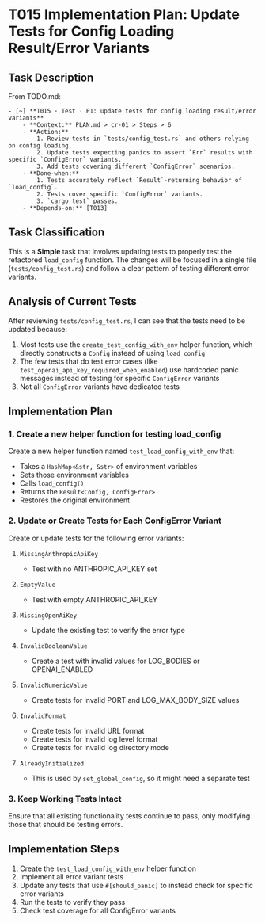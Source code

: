 # T015 Implementation Plan: Update Tests for Config Loading Result/Error Variants

## Task Description
From TODO.md:
```
- [~] **T015 · Test · P1: update tests for config loading result/error variants**
    - **Context:** PLAN.md > cr-01 > Steps > 6
    - **Action:**
        1. Review tests in `tests/config_test.rs` and others relying on config loading.
        2. Update tests expecting panics to assert `Err` results with specific `ConfigError` variants.
        3. Add tests covering different `ConfigError` scenarios.
    - **Done‑when:**
        1. Tests accurately reflect `Result`-returning behavior of `load_config`.
        2. Tests cover specific `ConfigError` variants.
        3. `cargo test` passes.
    - **Depends‑on:** [T013]
```

## Task Classification
This is a **Simple** task that involves updating tests to properly test the refactored `load_config` function. The changes will be focused in a single file (`tests/config_test.rs`) and follow a clear pattern of testing different error variants.

## Analysis of Current Tests
After reviewing `tests/config_test.rs`, I can see that the tests need to be updated because:

1. Most tests use the `create_test_config_with_env` helper function, which directly constructs a `Config` instead of using `load_config`
2. The few tests that do test error cases (like `test_openai_api_key_required_when_enabled`) use hardcoded panic messages instead of testing for specific `ConfigError` variants
3. Not all `ConfigError` variants have dedicated tests

## Implementation Plan

### 1. Create a new helper function for testing load_config

Create a new helper function named `test_load_config_with_env` that:
- Takes a `HashMap<&str, &str>` of environment variables
- Sets those environment variables
- Calls `load_config()`
- Returns the `Result<Config, ConfigError>`
- Restores the original environment

### 2. Update or Create Tests for Each ConfigError Variant

Create or update tests for the following error variants:

1. `MissingAnthropicApiKey`
   - Test with no ANTHROPIC_API_KEY set

2. `EmptyValue`
   - Test with empty ANTHROPIC_API_KEY

3. `MissingOpenAiKey`
   - Update the existing test to verify the error type

4. `InvalidBooleanValue`
   - Create a test with invalid values for LOG_BODIES or OPENAI_ENABLED

5. `InvalidNumericValue`
   - Create tests for invalid PORT and LOG_MAX_BODY_SIZE values

6. `InvalidFormat`
   - Create tests for invalid URL format
   - Create tests for invalid log level format
   - Create tests for invalid log directory mode

7. `AlreadyInitialized`
   - This is used by `set_global_config`, so it might need a separate test

### 3. Keep Working Tests Intact

Ensure that all existing functionality tests continue to pass, only modifying those that should be testing errors.

## Implementation Steps

1. Create the `test_load_config_with_env` helper function
2. Implement all error variant tests
3. Update any tests that use `#[should_panic]` to instead check for specific error variants
4. Run the tests to verify they pass
5. Check test coverage for all ConfigError variants